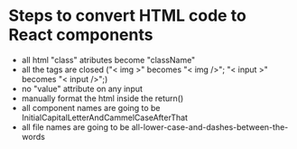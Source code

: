 # Steps to convert HTML code to React components
* all html "class" atributes become "className"
* all the tags are closed ("< img >" becomes "< img />"; "< input >" becomes "< input />";)
* no "value" attribute on any input
* manually format the html inside the return()
* all component names are going to be InitialCapitalLetterAndCammelCaseAfterThat
* all file names are going to be  all-lower-case-and-dashes-between-the-words

